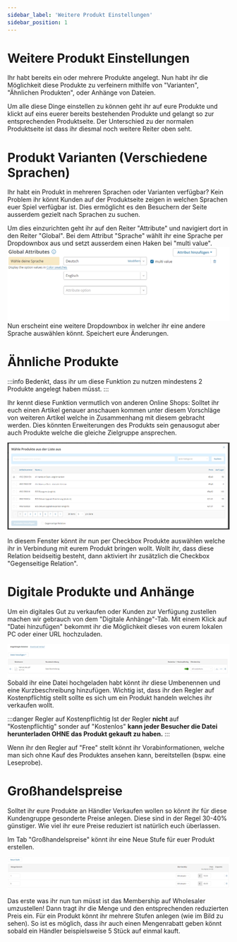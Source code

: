 ```yaml
---
sidebar_label: 'Weitere Produkt Einstellungen'
sidebar_position: 1
---
```


# Weitere Produkt Einstellungen

Ihr habt bereits ein oder mehrere Produkte angelegt. Nun habt ihr die Möglichkeit diese Produkte zu verfeinern mithilfe von "Varianten", "Ähnlichen Produkten", oder Anhänge von Dateien.

Um alle diese Dinge einstellen zu können geht ihr auf eure Produkte und klickt auf eins euerer bereits bestehenden Produkte und gelangt so zur entsprechenden Produktseite. Der Unterschied zu der normalen Produktseite ist dass ihr diesmal noch weitere Reiter oben seht. 

# Produkt Varianten (Verschiedene Sprachen)
Ihr habt ein Produkt in mehreren Sprachen oder Varianten verfügbar? Kein Problem ihr könnt Kunden auf der Produktseite zeigen in welchen Sprachen euer Spiel verfügbar ist. Dies ermöglicht es den Besuchern der Seite ausserdem gezielt nach Sprachen zu suchen. 

Um dies einzurichten geht ihr auf den Reiter "Attribute" und navigiert dort in den Reiter "Global". Bei dem Attribut "Sprache" wählt ihr eine Sprache per Dropdownbox aus und setzt ausserdem einen Haken bei "multi value". 
![Language01](img/Language_01.png)
Nun erscheint eine weitere Dropdownbox in welcher ihr eine andere Sprache auswählen könnt. Speichert eure Änderungen. 


# Ähnliche Produkte

:::info 
Bedenkt, dass ihr um diese Funktion zu nutzen mindestens 2 Produkte angelegt haben müsst.
:::

Ihr kennt diese Funktion vermutlich von anderen Online Shops: Solltet ihr euch einen Artikel genauer anschauen kommen unter diesem Vorschläge von weiteren Artikel welche in Zusammenhang mit diesem gebracht werden. Dies könnten Erweiterungen des Produkts sein genausogut aber auch Produkte welche die gleiche Zielgruppe ansprechen.

![ÄhnlicheProdukte](img/RelatedProducts.png)

In diesem Fenster könnt ihr nun per Checkbox Produkte auswählen welche ihr in Verbindung mit eurem Produkt bringen wollt. Wollt ihr, dass diese Relation beidseitig besteht, dann aktiviert ihr zusätzlich die Checkbox "Gegenseitige Relation".

# Digitale Produkte und Anhänge

Um ein digitales Gut zu verkaufen oder Kunden zur Verfügung zustellen machen wir gebrauch von dem "Digitale Anhänge"-Tab. Mit einem Klick auf "Datei hinzufügen" bekommt ihr die Möglichkeit dieses von eurem lokalen PC oder einer URL hochzuladen. 

![DigitalesProdukt](img/DigitalProduct.png)
Sobald ihr eine Datei hochgeladen habt könnt ihr diese Umbenennen und eine Kurzbeschreibung hinzufügen. Wichtig ist, dass ihr den Regler auf Kostenpflichtig stellt sollte es sich um ein Produkt handeln welches ihr verkaufen wollt.

:::danger Regler auf Kostenpflichtig
Ist der Regler **nicht** auf "Kostenpflichtig" sonder auf "Kostenlos" **kann jeder Besucher die Datei herunterladen OHNE das Produkt gekauft zu haben.**
:::

Wenn ihr den Regler auf "Free" stellt könnt ihr Vorabinformationen, welche man sich ohne Kauf des Produktes ansehen kann, bereitstellen (bspw. eine Leseprobe).

# Großhandelspreise

Solltet ihr eure Produkte an Händler Verkaufen wollen so könnt ihr für diese Kundengruppe gesonderte Preise anlegen. Diese sind in der Regel 30-40% günstiger. Wie viel ihr eure Preise reduziert ist natürlich euch überlassen. 

Im Tab "Großhandelspreise" könnt ihr eine Neue Stufe für euer Produkt erstellen. 

![Wholesale](img/Wholesaler.png)

Das erste was ihr nun tun müsst ist das Membership auf Wholesaler umzustellen! Dann tragt ihr die Menge und den entsprechenden reduzierten Preis ein. Für ein Produkt könnt ihr mehrere Stufen anlegen (wie im Bild zu sehen). So ist es möglich, dass ihr auch einen Mengenrabatt geben könnt sobald ein Händler beispielsweise 5 Stück auf einmal kauft.

